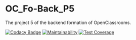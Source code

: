 # OC_Fo-Back_P5
The project 5 of the backend formation of OpenClassrooms.

[![Codacy Badge](https://api.codacy.com/project/badge/Grade/fe3b23d758254144a0e4c0c688c5196d)](https://www.codacy.com/app/MalronWall/OC_Fo-Back_P5?utm_source=github.com&amp;utm_medium=referral&amp;utm_content=MalronWall/OC_Fo-Back_P5&amp;utm_campaign=Badge_Grade)
[![Maintainability](https://api.codeclimate.com/v1/badges/a99a88d28ad37a79dbf6/maintainability)](https://codeclimate.com/github/codeclimate/codeclimate/maintainability)
[![Test Coverage](https://api.codeclimate.com/v1/badges/a99a88d28ad37a79dbf6/test_coverage)](https://codeclimate.com/github/codeclimate/codeclimate/test_coverage)